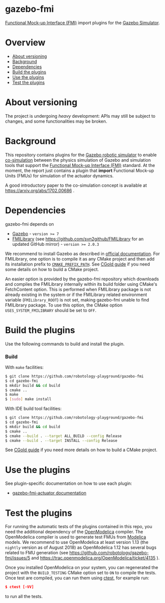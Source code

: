 # gazebo-fmi

[Functional Mock-up Interface (FMI)](https://fmi-standard.org/) import plugins for the [Gazebo Simulator](http://gazebosim.org/).

# Overview
- [About versioning](#about-versioning)
- [Background](#background)
- [Dependencies](#dependencies)
- [Build the plugins](#build-the-plugins)
- [Use the plugins](#use-the-plugins)
- [Test the plugins](#test-the-plugins)


# About versioning
The project is undergoing _heavy_ development: APIs may still be subject to changes, and some functionalities may be broken.


# Background
This repository contains plugins for the [Gazebo robotic simulator](http://gazebosim.org/) to enable
[co-simulation](https://en.wikipedia.org/wiki/Co-simulation) between the physics simulation of Gazebo
and simulation tools that support the [Functional Mock-up Interface (FMI)](https://fmi-standard.org/) standard.
At the moment, the report just contains a plugin that **import** Functional Mock-up Units (FMUs) for simulation of the actuator dynamics.

A good introductory paper to the co-simulation concept is available at https://arxiv.org/abs/1702.00686 .

# Dependencies
gazebo-fmi depends on
- [Gazebo](http://gazebosim.org/) - `version >= 7`
- [FMILibrary](https://jmodelica.org/) (see https://github.com/svn2github/FMILibrary for an updated GitHub mirror) - `version >= 2.0.3`

We recommend to install Gazebo as described  in [official documentation](http://gazebosim.org/tutorials?cat=install).
For FMILibrary, one option is to compile it as any CMake project and then add its installation prefix to [`CMAKE_PREFIX_PATH`](https://cmake.org/cmake/help/v3.10/variable/CMAKE_PREFIX_PATH.html).
See [CGold guide](https://cgold.readthedocs.io/en/latest/first-step.html) if you need some details on how to build a CMake project.

An easier option is provided by the gazebo-fmi repository which downloads and compiles the FMILibrary internally within its build folder using CMake's FetchContent option. This is performed when FMILibrary package is not already existing in the system or if the FMILibrary related environment variable (`FMILibrary_ROOT`) is not set, making gazebo-fmi unable to find FMILibrary package. To use this option, the CMake option `USES_SYSTEM_FMILIBRARY` should be set to `OFF`.

# Build the plugins
Use the following commands to build and install the plugin.

### Build
With `make` facilities:
```bash
$ git clone https://github.com/robotology-playground/gazebo-fmi
$ cd gazebo-fmi
$ mkdir build && cd build
$ cmake ..
$ make
$ [sudo] make install
```

With IDE build tool facilities:
```bash
$ git clone https://github.com/robotology-playground/gazebo-fmi
$ cd gazebo-fmi
$ mkdir build && cd build
$ cmake ..
$ cmake --build . --target ALL_BUILD --config Release
$ cmake --build . --target INSTALL --config Release
```

See [CGold guide](https://cgold.readthedocs.io/en/latest/first-step.html) if you need more details on how to build a CMake project.

# Use the plugins
See plugin-specific documentation on how to use each plugin:
* [gazebo-fmi-actuator documentation](plugins/actuator/README.md)


# Test the plugins 
For running the automatic tests of the plugins contained in this repo, you need the additional dependency of the [OpenModelica](https://openmodelica.org/) compiler. The OpenModelica compiler is used to generate test FMUs from [Modelica](https://www.modelica.org/) models. We recommend to use OpenModelica at least version 1.13 (the `nightly` version as of August 2018) as OpenModelica 1.12 has several bugs related to FMU generation (see https://github.com/robotology/gazebo-fmi/issues/5 and https://trac.openmodelica.org/OpenModelica/ticket/4135 ). 

Once you  installed OpenModelica on your system, you can regenerated the project with the `BUILD_TESTING` CMake option set to `ON` to compile the tests. Once test are compiled, you can run them using [ctest](https://cmake.org/cmake/help/latest/manual/ctest.1.html), for example run:
```cmake
$ ctest [-VV]
```
to run all the tests.
